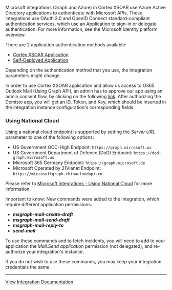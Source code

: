 Microsoft integrations (Graph and Azure) in Cortex XSOAR use Azure Active Directory applications to authenticate with Microsoft APIs. These integrations use OAuth 2.0 and OpenID Connect standard-compliant authentication services, which use an Application to sign-in or delegate authentication. For more information, see the Microsoft identity platform overview.

There are 2 application authentication methods available:

 * [Cortex XSOAR Application](https://xsoar.pan.dev/docs/reference/articles/microsoft-integrations---authentication#cortex-xsoar-application)
 * [Self-Deployed Application](https://xsoar.pan.dev/docs/reference/articles/microsoft-integrations---authentication#self-deployed-application)

Depending on the authentication method that you use, the integration parameters might change.

In order to use Cortex XSOAR application and allow us access to O365 Outlook Mail (Using Graph API), an admin has to approve our app using an admin consent flow, by clicking on the following [link](https://oproxy.demisto.ninja/ms-graph-mail).
After authorizing the Demisto app, you will get an ID, Token, and Key, which should be inserted in the integration instance configuration's corresponding fields.

### Using National Cloud
Using a national cloud endpoint is supported by setting the *Server URL* parameter to one of the following options:
* US Government GCC-High Endpoint: `https://graph.microsoft.us`
* US Government Department of Defence (DoD) Endpoint: `https://dod-graph.microsoft.us`
* Microsoft 365 Germany Endpoint: `https://graph.microsoft.de`
* Microsoft Operated by 21Vianet Endpoint: `https://microsoftgraph.chinacloudapi.cn`

Please refer to [Microsoft Integrations - Using National Cloud](https://xsoar.pan.dev/docs/reference/articles/microsoft-integrations---authentication#using-national-cloud) for more information.


Important to know:
New commands were added to the integration, which require different application permissions:
- ***msgraph-mail-create-draft***
- ***msgraph-mail-send-draft***
- ***msgraph-mail-reply-to***
- ***send-mail***

To use these commands and to fetch incidents,
you will need to add to your application the *Mail.Send application* permission (not delegated),
and re-authorize your integration's instance.

If you do not wish to use these commands, you may keep your integration credentials the same.

---
[View Integration Documentation](https://xsoar.pan.dev/docs/reference/integrations/microsoft-graph-mail)